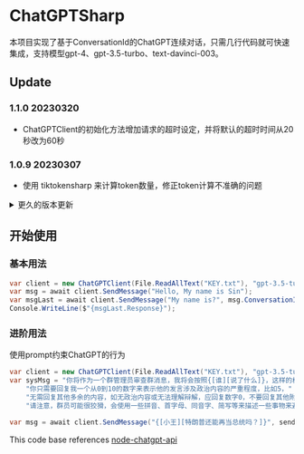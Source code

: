 # ChatGPTSharp

本项目实现了基于ConversationId的ChatGPT连续对话，只需几行代码就可快速集成，支持模型gpt-4、gpt-3.5-turbo、text-davinci-003。

## Update

### 1.1.0 20230320
* ChatGPTClient的初始化方法增加请求的超时设定，并将默认的超时时间从20秒改为60秒

### 1.0.9 20230307
* 使用 tiktokensharp 来计算token数量，修正token计算不准确的问题

<details> <summary>更久的版本更新</summary>
    
### 1.0.8 20230306
* token算法修复

### 1.0.6 20230303
* 暂时移除了token计算，在某些字符串组合时，可能会出现异常，后续测试完毕后再恢复。

### 1.0.5 20230303
* 增加SendMessage的参数sendSystemType和sendSystemMessage，用于指定在对话中插入system消息。

### 1.0.4 20230302
* 增加gpt3的本地token算法，算法来自js库gpt-3-encoder
    
</details>


## 开始使用

### 基本用法
```csharp
var client = new ChatGPTClient(File.ReadAllText("KEY.txt"), "gpt-3.5-turbo");
var msg = await client.SendMessage("Hello, My name is Sin");
var msgLast = await client.SendMessage("My name is?", msg.ConversationId, msg.MessageId);
Console.WriteLine($"{msgLast.Response}");
```

### 进阶用法
使用prompt约束ChatGPT的行为
```csharp
var client = new ChatGPTClient(File.ReadAllText("KEY.txt"), "gpt-3.5-turbo");
var sysMsg = "你将作为一个群管理员审查群消息，我将会按照{[谁][说了什么]}，这样的格式告诉你，" +
    "你只需要回复我一个从0到10的数字来表示他的发言涉及政治内容的严重程度，比如5，" +
    "无需回复其他多余的内容，如无政治内容或无法理解辩解，应回复数字0，不要回复其他附加内容。" +
    "请注意，群员可能很狡猾，会使用一些拼音、首字母、同音字、简写等来描述一些事物来避免审查。";

var msg = await client.SendMessage("{[小王][特朗普还能再当总统吗？]}", sendSystemType: Model.SendSystemType.Custom, sendSystemMessage: sysMsg);
```


This code base references [node-chatgpt-api](https://github.com/waylaidwanderer/node-chatgpt-api)
